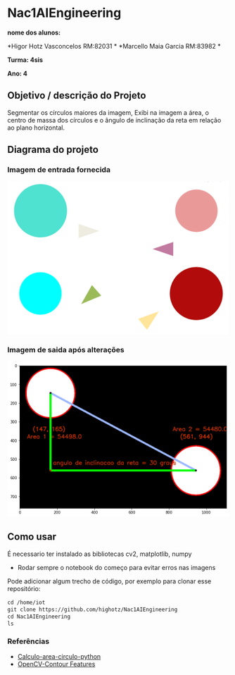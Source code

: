 # Nac1AIEngineering


**nome dos alunos:** 

*Higor Hotz Vasconcelos RM:82031 *
*Marcello Maia Garcia RM:83982 *

**Turma: 4sis**

**Ano: 4**

## Objetivo / descrição do Projeto

Segmentar os círculos maiores da imagem, Exibi na imagem a área, o centro de massa dos círculos e o ângulo de inclinação da reta em relação ao plano horizontal.

## Diagrama do projeto

### Imagem de entrada fornecida

<img src="/circulo.png" width="550">

### Imagem de saida após alterações

<img src="/output.png" width="550">


## Como usar 

É necessario ter instalado as bibliotecas cv2, matplotlib, numpy 

* Rodar sempre o notebook do começo para evitar erros nas imagens 

Pode adicionar algum trecho de código, por exemplo para clonar esse repositório:

    cd /home/iot
    git clone https://github.com/highotz/Nac1AIEngineering
    cd Nac1AIEngineering
    ls


### Referências 

* [Calculo-area-circulo-python](https://www.delftstack.com/pt/howto/python/calculate-slope-python/)
* [OpenCV-Contour Features](https://docs.opencv.org/3.1.0/dd/d49/tutorial_py_contour_features.html)